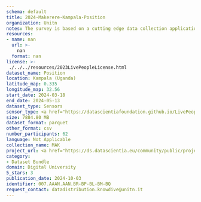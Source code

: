 ```yaml
---
schema: default
title: 2024-Makerere-Kampala-Position
organization: Unitn
notes: The survey is based on a cutting edge data collection application called iLog1, developed by the University of Trento (Italy). Once installed on your smartphone and given the permission to collect the data, the iLog app will ask you information on the following topics (a) Socio-demographics (e.g., age, gender, nationality); (b) Social relations with peers and classmates; (c) Personality, Values and Competences; (d) Cultural consumption and activities (e.g., sports, cooking and shopping habits); (e) Mobility. After this information, the app will start sending every 30 minutes for 2 weeks the request to answer to four questions that require a few seconds of your time ("Where are you?"; "With whom are you?"; "What are you doing?"; and "What mood are you?"). Furthermore, the app will automatically collect data from your smartphone's sensors for 2 months. An example of sensors are location, bluetooth or if your smartphone is on or off (you can find a complete list of sensors in the Privacy Statement and within the iLog app itself).
resources:
- name: nan
  url: >-
    nan
  format: nan
license: >-
 ./../../resources/2023LivePeopleLicense.html
dataset_name: Position
location: Kampala (Uganda)
latitude_map: 0.335
longitude_map: 32.56
start_date: 2024-03-18
end_date: 2024-05-13
dataset_type: Sensors
sensor_type: <a href="https://datascientiafoundation.github.io/LivePeople/datasets/2024-MAK-Kampala-Proximity%20Event/">proximity</a>, <a href="https://datascientiafoundation.github.io/LivePeople/datasets/2024-MAK-Kampala-Magnetic%20Field%20Event/">magnetic field</a>,<a href="https://datascientiafoundation.github.io/LivePeople/datasets/2024-MAK-Kampala-Magnetic%20Field%20Uncalibrated/">magnetic field uncalibrated</a>,<a href="https://datascientiafoundation.github.io/LivePeople/datasets/2024-MAK-Kampala-Location%20Event%20Per%20Time/">location event per time</a>, <a href="https://datascientiafoundation.github.io/LivePeople/datasets/2024-MAK-Kampala-Orientation%20Event/">orientation</a>
size: 7884.80 MB
dataset_format: parquet
other_format: csv
number_participants: 62
language: Not Applicable
collection_name: MAK
project_url: <a href="https://ds.datascientia.eu/community/public/projects/896bbb55-5ee2-4653-9b43-69cc88633ec13">https://ds.datascientia.eu/community/public/projects/896bbb55-5ee2-4653-9b43-69cc88633ec13</a>
category:
- Dataset Bundle
domain: Digital University
5_stars: 3
publication_date: 2024-10-03
identifier: 007.AAAN.AAN.BR-BP-BL-BM-BQ
request_contact: datadistribution.knowdive@unitn.it
---
```



